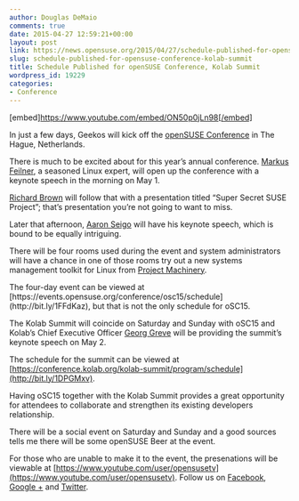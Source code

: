 ```yaml
---
author: Douglas DeMaio
comments: true
date: 2015-04-27 12:59:21+00:00
layout: post
link: https://news.opensuse.org/2015/04/27/schedule-published-for-opensuse-conference-kolab-summit/
slug: schedule-published-for-opensuse-conference-kolab-summit
title: Schedule Published for openSUSE Conference, Kolab Summit
wordpress_id: 19229
categories:
- Conference
---
```




[embed]https://www.youtube.com/embed/ON50p0jLn98[/embed]

In just a few days, Geekos will kick off the [openSUSE Conference](http://bit.ly/OSCingit) in The Hague, Netherlands.

There is much to be excited about for this year’s annual conference. [Markus Feilner](https://events.opensuse.org/conference/osc15/proposal/648), a seasoned Linux expert, will open up the conference with a keynote speech in the morning on May 1.

[Richard Brown](https://events.opensuse.org/conference/osc15/proposal/610) will follow that with a presentation titled “Super Secret SUSE Project”; that’s presentation you’re not going to want to miss.

Later that afternoon, [Aaron Seigo](https://events.opensuse.org/conference/osc15/proposal/600) will have his keynote speech, which is bound to be equally intriguing.

‎There will be four rooms used during the event and system administrators will have a chance in one of those rooms try out a new systems management toolkit for Linux from [Project Machinery](http://bit.ly/1IeH3As).

<!-- more -->The four-day event can be viewed at [https://events.opensuse.org/conference/osc15/schedule](http://bit.ly/1FFdKaz), but that is not the only schedule for oSC15.

The Kolab Summit will coincide on Saturday and Sunday with oSC15 and Kolab’s Chief Executive Officer [Georg Greve](https://conference.kolab.org/kolab-summit/sessions/keynote-road-ahead-kolaboration) will be providing the summit’s keynote speech on May 2.

The schedule for the summit can be viewed at [https://conference.kolab.org/kolab-summit/program/schedule](http://bit.ly/1DPGMxv).

Having oSC15 together with the Kolab Summit provides a great opportunity for attendees to collaborate and strengthen its existing developers relationship.

There will be a social event on Saturday and Sunday and a good sources tells me there will be some openSUSE Beer at the event.

For those who are unable to make it to the event, the presenations will be viewable at [https://www.youtube.com/user/opensusetv](https://www.youtube.com/user/opensusetv). Follow us on [Facebook](http://on.fb.me/1PLITL6), [Google +](http://bit.ly/1QzT9Yp) and [Twitter](http://bit.ly/1sKeOgJ).



